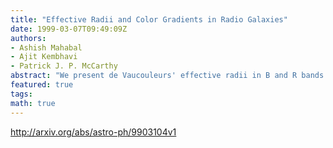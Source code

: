 ```yaml
---
title: "Effective Radii and Color Gradients in Radio Galaxies"
date: 1999-03-07T09:49:09Z
authors:
- Ashish Mahabal
- Ajit Kembhavi
- Patrick J. P. McCarthy
abstract: "We present de Vaucouleurs' effective radii in B and R bands for a sample of Molonglo Reference Catalogue radio galaxies and a control sample of normal galaxies. We use the ratio of the scale lengths in the two bands as an indicator to show that the radio galaxies tend to have excess of blue color in their inner region much more frequently than the control galaxies. We show that the scale length ratio is a useful indicator of radial color variation even when the conventional color gradient is too noisy to serve the purpose."
featured: true
tags:
math: true
---
```

http://arxiv.org/abs/astro-ph/9903104v1
